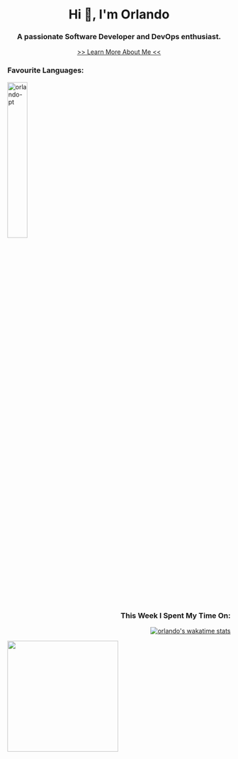 <h1 align="center">Hi 👋, I'm Orlando</h1>
<h3 align="center">A passionate Software Developer and DevOps enthusiast.</h3>

<p align="center"><a href="https://orlandomacedo.com">>> Learn More About Me <<</a></p>

<div align="left">

<h3>Favourite Languages:</h3>
          
<img width=30% src="https://github-readme-stats.vercel.app/api/top-langs?username=orlando-pt&hide=html,css,tsql,scss,php,javascript&langs_count=8&show_icons=true&locale=en&layout=compact" alt="orlando-pt" />

</div>

<div align="right">

<h3>This Week I Spent My Time On:</h3>
          
[![orlando's wakatime stats](https://github-readme-stats.vercel.app/api/wakatime?username=orlandopt&langs_count=6)](https://wakatime.com/@orlandopt)

</div>

<div align="left">
  <a href="https://open.spotify.com/user/21gakyr6iiadj2vmiqikdg6cy?si=9e20e3d90c2f4393" target="_blank">
    <img height="250px" src="https://spotify-github-profile.vercel.app/api/view?uid=21gakyr6iiadj2vmiqikdg6cy&cover_image=true&theme=default" /> 
  </a>  
</div> 
